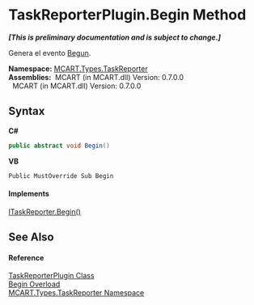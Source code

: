 # TaskReporterPlugin.Begin Method 
 _**\[This is preliminary documentation and is subject to change.\]**_

Genera el evento <a href="3069d260-7f76-26ba-4e39-cda7f1c431ef">Begun</a>.

**Namespace:**&nbsp;<a href="256f3901-18cb-eeca-835c-7de778822db3">MCART.Types.TaskReporter</a><br />**Assemblies:**&nbsp;&nbsp;MCART (in MCART.dll) Version: 0.7.0.0<br />&nbsp;&nbsp;MCART (in MCART.dll) Version: 0.7.0.0<br />

## Syntax

**C#**<br />
``` C#
public abstract void Begin()
```

**VB**<br />
``` VB
Public MustOverride Sub Begin
```


#### Implements
<a href="c6bef476-6606-389c-4bab-bfee41ee6bc6">ITaskReporter.Begin()</a><br />

## See Also


#### Reference
<a href="2cca1eb3-f49c-080a-88d8-66137c07787e">TaskReporterPlugin Class</a><br /><a href="d0cddd8e-4cf7-f3ce-0a14-30ad4de66026">Begin Overload</a><br /><a href="256f3901-18cb-eeca-835c-7de778822db3">MCART.Types.TaskReporter Namespace</a><br />